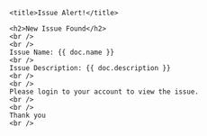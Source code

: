    <title>Issue Alert!</title>
    
    <h2>New Issue Found</h2>
    <br />
    <br />
    Issue Name: {{ doc.name }}
    <br />
    Issue Description: {{ doc.description }}
    <br />
    <br />
    Please login to your account to view the issue.
    <br />
    <br />
    Thank you
    <br />
